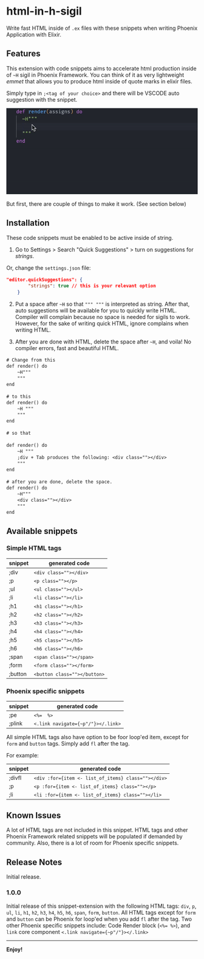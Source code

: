 # html-in-h-sigil

Write fast HTML inside of `.ex` files with these snippets when writing Phoenix Application with Elixir.

## Features

This extension with code snippets aims to accelerate html production inside of `~H` sigil in Phoenix Framework. You can think of it as very lightweight *emmet* that allows you to produce html inside of quote marks in elixir files.

Simply type in `;<tag of your choice>` and there will be VSCODE auto suggestion with the snippet.

![](https://github.com/azyzz228/html-in-h-sigil/blob/main/assets/sample.gif)

 But first, there are couple of things to make it work. (See section below)

## Installation

These code snippets must be enabled to be active inside of string. 

1. Go to Settings > Search "Quick Suggestions" > turn on suggestions for *strings*.

Or, change the `settings.json` file:

```json
"editor.quickSuggestions": {
        "strings": true // this is your relevant option
    }
```

2. Put a space after `~H` so that `""" """` is interpreted as string. After that, auto suggestions will be available for you to quickly write HTML. Compiler will complain because no space is needed for sigils to work. However, for the sake of writing quick HTML, ignore complains when writing HTML.

3. After you are done with HTML, delete the space after `~H`, and voila! No compiler errors, fast and beautiful HTML. 


```
# Change from this
def render() do
    ~H"""
    """
end

# to this
def render() do
    ~H """
    """
end

# so that

def render() do
    ~H """
    ;div + Tab produces the following: <div class=""></div>
    """
end

# after you are done, delete the space.
def render() do
    ~H"""
    <div class=""></div>
    """
end
```



## Available snippets

### Simple HTML tags

| snippet | generated code |
|---|---|
|;div|`<div class=""></div>`|
|;p|`<p class=""></p>`|
|;ul|`<ul class=""></ul>`|
|;li|`<li class=""></li>`|
|;h1|`<h1 class=""></h1>`|
|;h2|`<h2 class=""></h2>`|
|;h3|`<h3 class=""></h3>`|
|;h4|`<h4 class=""></h4>`|
|;h5|`<h5 class=""></h5>`|
|;h6|`<h6 class=""></h6>`|
|;span|`<span class=""></span>`|
|;form|`<form class=""></form>`|
|;button|`<button class=""></button>`|

### Phoenix specific snippets

| snippet | generated code |
|---|---|
|;pe|`<%=  %>`|
|;plink|`<.link navigate={~p"/"}></.link>`|

All simple HTML tags also have option to be foor loop'ed item, except for `form` and `button` tags. Simply add `fl` after the tag.

For example:

| snippet | generated code |
|---|---|
|;divfl|`<div :for={item <- list_of_items} class=""></div>`|
|;p|`<p :for={item <- list_of_items} class=""></p>`|
|;li|`<li :for={item <- list_of_items} class=""></li>`|

## Known Issues

A lot of HTML tags are not included in this snippet. HTML tags and other Phoenix Framework related snippets will be populated if demanded by community. Also, there is a lot of room for Phoenix specific snippets.

## Release Notes

Initial release.

### 1.0.0

Initial release of this snippet-extension with the following HTML tags: `div`, `p`, `ul`, `li`, `h1`, `h2`, `h3`, `h4`, `h5`, `h6`, `span`, `form`, `button`. All HTML tags except for `form` and `button` can be Phoenix for loop'ed when you add `fl` after the tag. Two other Phoenix specific snippets include: Code Render block (`<%= %>`), and `link` core component `<.link navigate={~p"/"}></.link>`

---

**Enjoy!**
